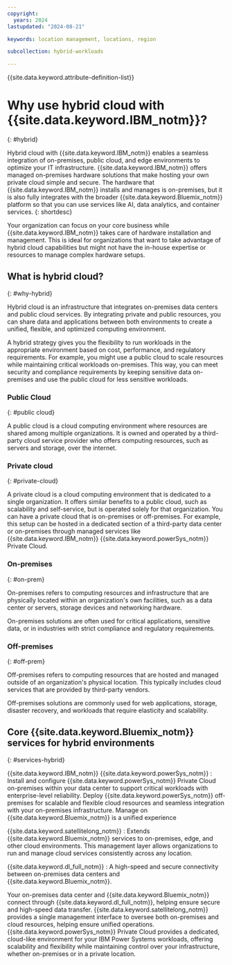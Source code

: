 ```yaml
---
copyright:
  years: 2024
lastupdated: "2024-08-21"

keywords: location management, locations, region

subcollection: hybrid-workloads

---
```


{{site.data.keyword.attribute-definition-list}}

# Why use hybrid cloud with {{site.data.keyword.IBM_notm}}?
{: #hybrid}

Hybrid cloud with {{site.data.keyword.IBM_notm}} enables a seamless integration of on-premises, public cloud, and edge environments to optimize your IT infrastructure. {{site.data.keyword.IBM_notm}} offers managed on-premises hardware solutions that make hosting your own private cloud simple and secure. The hardware that {{site.data.keyword.IBM_notm}} installs and manages is on-premises, but it is also fully integrates with the broader {{site.data.keyword.Bluemix_notm}} platform so that you can use services like AI, data analytics, and container services.
{: shortdesc}

Your organization can focus on your core business while {{site.data.keyword.IBM_notm}} takes care of hardware installation and management. This is ideal for organizations that want to take advantage of hybrid cloud capabilities but might not have the in-house expertise or resources to manage complex hardware setups.



## What is hybrid cloud?
{: #why-hybrid}

Hybrid cloud is an infrastructure that integrates on-premises data centers and public cloud services. By integrating private and public resources, you can share data and applications between both environments to create a unified, flexible, and optimized computing environment.

A hybrid strategy gives you the flexibility to run workloads in the appropriate environment based on cost, performance, and regulatory requirements. For example, you might use a public cloud to scale resources while maintaining critical workloads on-premises. This way, you can meet security and compliance requirements by keeping sensitive data on-premises and use the public cloud for less sensitive workloads.


### Public Cloud
{: #public cloud}

A public cloud is a cloud computing environment where resources are shared among multiple organizations. It is owned and operated by a third-party cloud service provider who offers computing resources, such as servers and storage, over the internet.

### Private cloud
{: #private-cloud}

A private cloud is a cloud computing environment that is dedicated to a single organization. It offers similar benefits to a public cloud, such as scalability and self-service, but is operated solely for that organization. You can have a private cloud that is on-premises or off-premises. For example, this setup can be hosted in a dedicated section of a third-party data center or on-premises through managed services like {{site.data.keyword.IBM_notm}} {{site.data.keyword.powerSys_notm}} Private Cloud.

### On-premises
{: #on-prem}

On-premises refers to computing resources and infrastructure that are physically located within an organization's own facilities, such as a data center or servers, storage devices and networking hardware.

On-premises solutions are often used for critical applications, sensitive data, or in industries with strict compliance and regulatory requirements.

### Off-premises
{: #off-prem}

Off-premises refers to computing resources that are hosted and managed outside of an organization's physical location. This typically includes cloud services that are provided by third-party vendors.

Off-premises solutions are commonly used for web applications, storage, disaster recovery, and workloads that require elasticity and scalability.




## Core {{site.data.keyword.Bluemix_notm}} services for hybrid environments
{: #services-hybrid}

{{site.data.keyword.IBM_notm}} {{site.data.keyword.powerSys_notm}}
:   Install and configure {{site.data.keyword.powerSys_notm}} Private Cloud on-premises within your data center to support critical workloads with enterprise-level reliability. Deploy {{site.data.keyword.powerSys_notm}} off-premises for scalable and flexible cloud resources and seamless integration with your on-premises infrastructure. Manage on {{site.data.keyword.Bluemix_notm}}  is a unified experience

{{site.data.keyword.satellitelong_notm}}
:   Extends {{site.data.keyword.Bluemix_notm}} services to on-premises, edge, and other cloud environments. This management layer allows organizations to run and manage cloud services consistently across any location.

{{site.data.keyword.dl_full_notm}}
:   A high-speed and secure connectivity between on-premises data centers and {{site.data.keyword.Bluemix_notm}}.





Your on-premises data center and {{site.data.keyword.Bluemix_notm}} connect through {{site.data.keyword.dl_full_notm}}, helping ensure secure and high-speed data transfer. {{site.data.keyword.satellitelong_notm}} provides a single management interface to oversee both on-premises and cloud resources, helping ensure unified operations. {{site.data.keyword.powerSys_notm}} Private Cloud provides a dedicated, cloud-like environment for your IBM Power Systems workloads, offering scalability and flexibility while maintaining control over your infrastructure, whether on-premises or in a private location.
